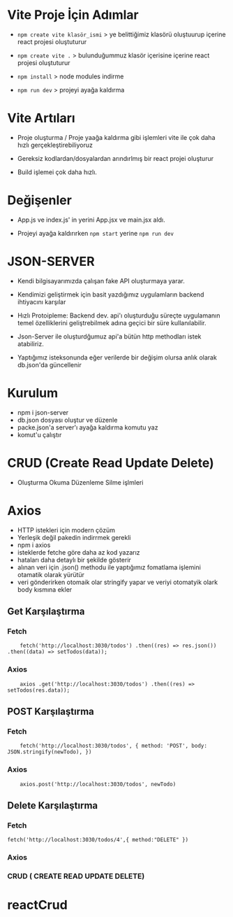 # Vite Proje İçin Adımlar

- `npm create vite klasör_ismi` > ye belittiğimiz klasörü oluştuurup içerine react projesi oluştuturur

- `npm create vite .` > bulunduğummuz klasör içerisine içerine react projesi oluştuturur

- `npm install` > node modules indirme

- `npm run dev` > projeyi ayağa kaldırma

# Vite Artıları

- Proje oluşturma / Proje yaağa kaldırma gibi işlemleri vite ile çok daha hızlı gerçekleştirebiliyoruz

- Gereksiz kodlardan/dosyalardan arındırlmış bir react projei oluşturur

- Build işlemei çok daha hızlı.

# Değişenler

- App.js ve index.js' in yerini App.jsx ve main.jsx aldı.

- Projeyi ayağa kaldırırken `npm start` yerine `npm run dev`

# JSON-SERVER

- Kendi bilgisayarımızda çalışan fake API oluşturmaya yarar.

- Kendimizi geliştirmek için basit yazdığımız uygulamların backend ihtiyacını karşılar

- Hızlı Protoipleme: Backend dev. api'ı oluşturduğu süreçte uygulamanın temel özelliklerini geliştrebilmek adına geçici bir süre kullanılabilir.

- Json-Server ile oluşturdğumuz api'a bütün http methodları istek atabiliriz.

- Yaptığımız isteksonunda eğer verilerde bir değişim olursa anlık olarak db.json'da güncellenir

# Kurulum

- npm i json-server
- db.json dosyası oluştur ve düzenle
- packe.json'a server'ı ayağa kaldırma komutu yaz
- komut'u çalıştır

# CRUD (Create Read Update Delete)

- Oluşturma Okuma Düzenleme Silme işlmleri

# Axios

- HTTP istekleri için modern çözüm
- Yerleşik değil pakedin indirrmek gerekli
- npm i axios
- isteklerde fetche göre daha az kod yazarız
- hataları daha detaylı bir şekilde gösterir
- alınan veri için .json() methodu ile yaptığımız fomatlama işlemini otamatik olarak yürütür
- veri gönderirken otomaik olar stringify yapar ve veriyi otomatyik olark body kısmına ekler

## Get Karşılaştırma

### Fetch

`    fetch('http://localhost:3030/todos')
      .then((res) => res.json())
      .then((data) => setTodos(data));`

### Axios

`    axios
      .get('http://localhost:3030/todos')
      .then((res) => setTodos(res.data));`

## POST Karşılaştırma

### Fetch

`    fetch('http://localhost:3030/todos', {
      method: 'POST',
      body: JSON.stringify(newTodo),
    })`

### Axios

`    axios.post('http://localhost:3030/todos', newTodo)`

## Delete Karşılaştırma

### Fetch

`fetch('http://localhost:3030/todos/4',{
      method:"DELETE"
})`

### Axios

### CRUD ( CREATE READ UPDATE DELETE)
# reactCrud
